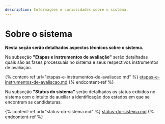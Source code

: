 ```yaml
---
description: Informações e curiosidades sobre o sistema.
---
```


# Sobre o sistema

**Nesta seção serão detalhados aspectos técnicos sobre o sistema.**

Na subseção **"Etapas e instrumentos de avaliação"** serão detalhadas quais são as fases processuais no sistema e seus respectivos instrumentos de avaliação.

{% content-ref url="etapas-e-instrumentos-de-avaliacao.md" %}
[etapas-e-instrumentos-de-avaliacao.md](etapas-e-instrumentos-de-avaliacao.md)
{% endcontent-ref %}

Na subseção **"Status do sistema"** serão detalhados os status exibidos no sistema com o intuito de auxiliar a identificação dos estados em que se encontram as candidaturas.&#x20;

{% content-ref url="status-do-sistema.md" %}
[status-do-sistema.md](status-do-sistema.md)
{% endcontent-ref %}





###

###
